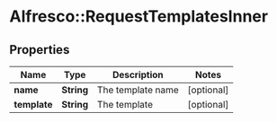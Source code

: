 # Alfresco::RequestTemplatesInner

## Properties
Name | Type | Description | Notes
------------ | ------------- | ------------- | -------------
**name** | **String** | The template name | [optional] 
**template** | **String** | The template | [optional] 


